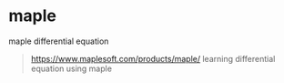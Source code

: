 # maple
maple differential equation 

> https://www.maplesoft.com/products/maple/
learning differential equation using maple
